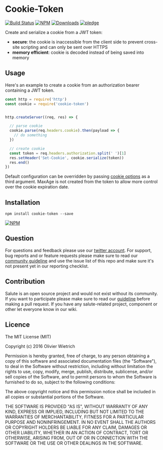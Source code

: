 # Cookie-Token

[![Build Status](https://travis-ci.org/bredele/cookie-token.svg?branch=master)](https://travis-ci.org/bredele/cookie-token)
[![NPM](https://img.shields.io/npm/v/cookie-token.svg?style=flat-square)](https://www.npmjs.com/package/cookie-token)
[![Downloads](https://img.shields.io/npm/dm/cookie-token.svg?style=flat-square)](http://npm-stat.com/charts.html?package=cookie-token)
[![pledge](https://bredele.github.io/contributing-guide/community-pledge.svg)](https://github.com/bredele/contributing-guide/blob/master/community.md)

Create and serialize a cookie from a JWT token:
  - **secure**: the cookie is inaccessible from the client side to prevent cross-site scripting and can only be sent over HTTPS
  - **memory efficient**: cookie is decoded instead of being saved into memory


## Usage

Here's an example to create a cookie from an authorization bearer containing a JWT token.

```js
const http = require('http')
const cookie = require('cookie-token')


http.createServer((req, res) => {

  // parse cookie
  cookie.parse(req.headers.cookie).then(payload => {
    // do something
  })

  // create cookie
  const token = req.headers.authorization.split(' ')[1]
  res.setHeader('Set-Cookie', cookie.serialize(token))
  res.end()
})
```

Default configuration can be overridden by passing [cookie options](https://github.com/jshttp/cookie) as a third argument. MaxAge is not created from the token to allow more control over the cookie expiration date.

## Installation

```shell
npm install cookie-token --save
```

[![NPM](https://nodei.co/npm/cookie-token.png)](https://nodei.co/npm/cookie-token/)


## Question

For questions and feedback please use our [twitter account](https://twitter.com/bredeleca). For support, bug reports and or feature requests please make sure to read our
<a href="https://github.com/bredele/contributing-guide/blob/master/community.md" target="_blank">community guideline</a> and use the issue list of this repo and make sure it's not present yet in our reporting checklist.

## Contribution

Salute is an open source project and would not exist without its community. If you want to participate please make sure to read our <a href="https://github.com/bredele/contributing-guide/blob/master/community.md" target="_blank">guideline</a> before making a pull request. If you have any salute-related project, component or other let everyone know in our wiki.


## Licence

The MIT License (MIT)

Copyright (c) 2016 Olivier Wietrich

Permission is hereby granted, free of charge, to any person obtaining a copy
of this software and associated documentation files (the "Software"), to deal
in the Software without restriction, including without limitation the rights
to use, copy, modify, merge, publish, distribute, sublicense, and/or sell
copies of the Software, and to permit persons to whom the Software is
furnished to do so, subject to the following conditions:

The above copyright notice and this permission notice shall be included in all
copies or substantial portions of the Software.

THE SOFTWARE IS PROVIDED "AS IS", WITHOUT WARRANTY OF ANY KIND, EXPRESS OR
IMPLIED, INCLUDING BUT NOT LIMITED TO THE WARRANTIES OF MERCHANTABILITY,
FITNESS FOR A PARTICULAR PURPOSE AND NONINFRINGEMENT. IN NO EVENT SHALL THE
AUTHORS OR COPYRIGHT HOLDERS BE LIABLE FOR ANY CLAIM, DAMAGES OR OTHER
LIABILITY, WHETHER IN AN ACTION OF CONTRACT, TORT OR OTHERWISE, ARISING FROM,
OUT OF OR IN CONNECTION WITH THE SOFTWARE OR THE USE OR OTHER DEALINGS IN THE
SOFTWARE.
